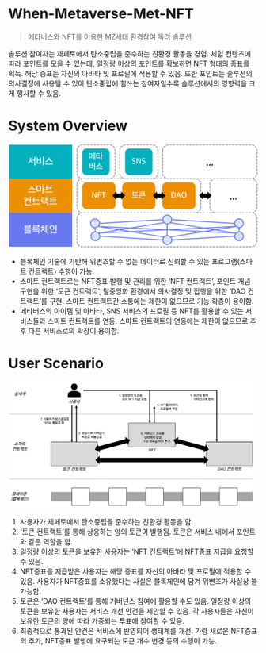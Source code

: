 # When-Metaverse-Met-NFT

> 메타버스와 NFT를 이용한 MZ세대 환경참여 독려 솔루션

솔루션 참여자는 제페토에서 탄소중립을 준수하는 친환경 활동을 경험. 체험 컨텐츠에 따라 포인트를 모을 수 있는데, 일정량 이상의 포인트를 확보하면 NFT 형태의 증표를 획득. 해당 증표는 자신의 아바타 및 프로필에 적용할 수 있음. 또한 포인트는 솔루션의 의사결정에 사용될 수 있어 탄소중립에 힘쓰는 참여자일수록 솔루션에서의 영향력을 크게 행사할 수 있음.

# System Overview

![](./images/Fig1.png)

- 블록체인 기술에 기반해 위변조할 수 없는 데이터로 신뢰할 수 있는 프로그램(스마트 컨트랙트) 수행이 가능.
- 스마트 컨트랙트로는 NFT증표 발행 및 관리를 위한 ‘NFT 컨트랙트’, 포인트 개념 구현을 위한 ‘토큰 컨트랙트’, 탈중앙화 환경에서 의사결정 및 집행을 위한 ‘DAO 컨트랙트’를 구현. 스마트 컨트랙트간 소통에는 제한이 없으므로 기능 확충이 용이함.
- 메타버스의 아이템 및 아바타, SNS 서비스의 프로필 등 NFT를 활용할 수 있는 서비스들과 스마트 컨트랙트를 연동. 스마트 컨트랙트의 연동에는 제한이 없으므로 추후 다른 서비스로의 확장이 용이함.

# User Scenario

![](./images/Fig2.png)

1. 사용자가 제페토에서 탄소중립을 준수하는 친환경 활동을 함.
2. ‘토큰 컨트랙트’를 통해 상응하는 양의 토큰이 발행됨. 토큰은 서비스 내에서 포인트와 같은 역할을 함.
3. 일정량 이상의 토큰을 보유한 사용자는 ‘NFT 컨트랙트’에 NFT증표 지급을 요청할 수 있음.
4. NFT증표를 지급받은 사용자는 해당 증표를 자신의 아바타 및 프로필에 적용할 수 있음. 사용자가 NFT증표를 소유했다는 사실은 블록체인에 담겨 위변조가 사실상 불가능함.
5. 토큰은 ‘DAO 컨트랙트’를 통해 거버넌스 참여에 활용할 수도 있음. 일정량 이상의 토큰을 보유한 사용자는 서비스 개선 안건을 제안할 수 있음. 각 사용자들은 자신이 보유한 토큰의 양에 따라 가중되는 투표에 참여할 수 있음.
6. 최종적으로 통과된 안건은 서비스에 반영되어 생태계를 개선. 가령 새로운 NFT증표의 추가, NFT증표 발행에 요구되는 토큰 개수 변경 등의 수행이 가능.
